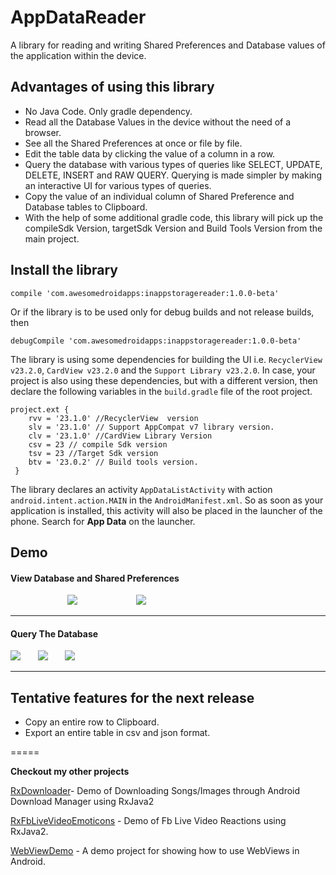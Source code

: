 # AppDataReader

A library for reading and writing Shared Preferences and Database values of the application within the device. 

## Advantages of using this library
* No Java Code. Only gradle dependency.
* Read all the Database Values in the device without the need of a browser.
* See all the Shared Preferences at once or file by file.
* Edit the table data by clicking the value of a column in a row.
* Query the database with various types of queries like SELECT, UPDATE, DELETE, INSERT and RAW QUERY. Querying is made simpler by making an interactive UI for various types of queries.
* Copy the value of an individual column of Shared Preference and Database tables to Clipboard.
* With the help of some additional gradle code, this library will pick up the compileSdk Version, targetSdk Version and  Build Tools Version from the main project.

## Install the library
```
compile 'com.awesomedroidapps:inappstoragereader:1.0.0-beta'
```
Or if the library is to be used only for debug builds and not release builds, then 
```
debugCompile 'com.awesomedroidapps:inappstoragereader:1.0.0-beta'
```

The library is using some dependencies for building the UI i.e. `RecyclerView v23.2.0`, `CardView v23.2.0` and the `Support Library v23.2.0`. In case, your project is also using these dependencies, but with a different version, then declare the following variables in the `build.gradle` file of the root project.

```
project.ext {
    rvv = '23.1.0' //RecyclerView  version
    slv = '23.1.0' // Support AppCompat v7 library version.
    clv = '23.1.0' //CardView Library Version
    csv = 23 // compile Sdk version
    tsv = 23 //Target Sdk version
    btv = '23.0.2' // Build tools version.
 }
```


The library declares an activity `AppDataListActivity` with action `android.intent.action.MAIN` in the `AndroidManifest.xml`. So as soon as your application is installed, this activity will also be placed in the launcher of the phone. Search for **App Data** on the launcher.

## Demo 

#### View Database and Shared Preferences

&nbsp; &nbsp; &nbsp;  &nbsp; &nbsp; &nbsp;&nbsp; &nbsp; &nbsp;  &nbsp; &nbsp; &nbsp; ![](images/demoSharedPreferences.png) &nbsp; &nbsp; &nbsp;  &nbsp; &nbsp; &nbsp; &nbsp; &nbsp; &nbsp;  &nbsp; &nbsp; &nbsp;![](images/demoDatabase.png)

***

#### Query The Database

![](images/demoSelectQuery.png) &nbsp; &nbsp; &nbsp; ![](images/demoRawQuery.png) &nbsp; &nbsp; &nbsp; ![](images/demoUpdateQuery.png)

***

## Tentative features for the next release

* Copy an entire row to Clipboard.
* Export an entire table in csv and json format.

=====

**Checkout my other projects**

[RxDownloader](https://github.com/Ansh1234/RxDownloader)- Demo of Downloading Songs/Images through Android Download Manager using RxJava2

[RxFbLiveVideoEmoticons](https://github.com/Ansh1234/RxFbLiveVideoEmoticons) - Demo of Fb Live Video Reactions using RxJava2. 

[WebViewDemo](https://github.com/Ansh1234/WebViewDemo) - A demo project for showing how to use WebViews in Android.


